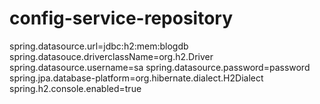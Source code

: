 # config-service-repository

spring.datasource.url=jdbc:h2:mem:blogdb
spring.datasouce.driverclassName=org.h2.Driver
spring.datasource.username=sa
spring.datasource.password=password
spring.jpa.database-platform=org.hibernate.dialect.H2Dialect
spring.h2.console.enabled=true
